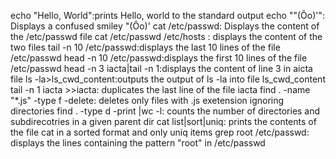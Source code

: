 echo "Hello, World":prints Hello, world to the standard output
echo "\"(Ôo)'": Displays a confused smiley "(Ôo)'
cat /etc/passwd: Displays the content of the /etc/passwd file
cat /etc/passwd /etc/hosts : displays the content of the two files
tail -n 10 /etc/passwd:displays the last 10 lines of the file /etc/passwd
head -n 10 /etc/passwd:displays the first 10 lines of the file /etc/passwd
head -n 3 iacta|tail -n 1:displays the content of line 3 in aicta file
ls -la>ls_cwd_content:outputs the output of ls -la into file ls_cwd_content
tail -n 1 iacta >>iacta: duplicates the last line of the file iacta
find . -name "*.js" -type f -delete: deletes only files with .js exetension ignoring directories
find . -type d -print |wc -l: counts the number of directories and subdirecotries in a given parent dir
cat list|sort|uniq: prints the contents of the file cat in a sorted format and only uniq items
grep root /etc/passwd: displays the lines containing the pattern "root" in /etc/passwd
